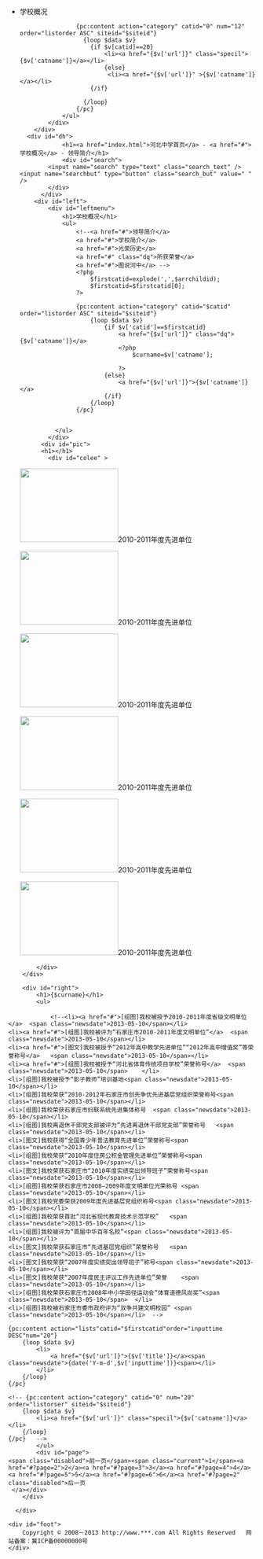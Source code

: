 <!DOCTYPE html PUBLIC "-//W3C//DTD XHTML 1.0 Transitional//EN" "http://www.w3.org/TR/xhtml1/DTD/xhtml1-transitional.dtd">
<html xmlns="http://www.w3.org/1999/xhtml">
<head>
<meta http-equiv="Content-Type" content="text/html; charset=utf-8" />
<title>河北中学</title>
<link href="{CSS_PATH}/HBschool/news.css" rel="stylesheet" type="text/css" />

</head>

<body>
	<div id="mybody">
    	<div id="top">
        	<div class="menu">
            	<ul>
                	<li>学校概况</li>
                    <!-- <li><a href="#">学校概况</a></li>
                    <li><a href="#">规章制度</a></li>
                    <li><a href="#">德育网</a></li>
                    <li><a href="#">教研网</a></li>
                    <li><a href="#">名师风采</a></li>
                    <li><a href="#">高考专栏</a></li>
                    <li><a href="#">图书馆</a></li>
                    <li><a href="#">校友会</a></li>
                    <li><a href="#">河中论坛</a></li>
                    <li><a href="#">查询系统</a></li>
                    <li><a href="#" class="specil">东校区</a></li>       -->          
                    <!-- {pc:content action="category" catid="0" num="12" order="listorser" siteid="$siteid"}
                        {loop $data $v}
                            <li><a href="{$v['url']}" class="specil">{$v['catname']}</a></li>
                        {/loop}
                    {/pc}  --> 

                    {pc:content action="category" catid="0" num="12" order="listorder ASC" siteid="$siteid"} 
                      {loop $data $v}
                        {if $v[catid]==20}
                            <li><a href="{$v['url']}" class="specil">{$v['catname']}</a></li>
                            {else}
                             <li><a href="{$v['url']}" >{$v['catname']}</a></li>
                        {/if}
                       
                      {/loop}
                    {/pc}   
                </ul>
            </div>           
        </div>
      <div id="dh">
            	<h1><a href="index.html">河北中学首页</a> - <a href="#">学校概况</a> - 领导简介</h1>
            	<div id="search">
            <input name="search" type="text" class="search_text" /><input name="searchbut" type="button" class="search_but" value=" " />
            </div>
          </div>
        <div id="left">
        	<div id="leftmenu">
            	<h1>学校概况</h1>
                <ul>
                	<!--<a href="#">领导简介</a>
                    <a href="#">学校简介</a>
                    <a href="#">光荣历史</a>
                    <a href="#" class="dq">所获荣誉</a>
                    <a href="#">图说河中</a> -->
                    <?php
                        $firstcatid=explode(',',$arrchildid);
                        $firstcatid=$firstcatid[0];
                    ?>

                    {pc:content action="category" catid="$catid"  order="listorder ASC" siteid="$siteid"}
                        {loop $data $v}
                            {if $v['catid']==$firstcatid}
                                <a href="{$v['url']}" class="dq">{$v['catname']}</a>
                                <?php
                                    $curname=$v['catname'];

                                ?>
                            {else}
                                <a href="{$v['url']}">{$v['catname']}</a>
                            {/if}
                        {/loop}
                    {/pc}   


              </ul>
            </div>
          <div id="pic">
          <h1></h1>
           	<div id="colee" >
<div id="colee1">
<p> <img src="{IMG_PATH}/HBschool/pic.gif" width="200" height="150" />2010-2011年度先进单位</p>
<p> <img src="{IMG_PATH}/HBschool/pic.gif" width="200" height="150" />2010-2011年度先进单位</p>
<p> <img src="{IMG_PATH}/HBschool/pic.gif" width="200" height="150" />2010-2011年度先进单位</p>
<p> <img src="{IMG_PATH}/HBschool/pic.gif" width="200" height="150" />2010-2011年度先进单位</p>
<p> <img src="{IMG_PATH}/HBschool/pic.gif" width="200" height="150" />2010-2011年度先进单位</p>
<p> <img src="{IMG_PATH}/HBschool/pic.gif" width="200" height="150" />2010-2011年度先进单位</p>

</div>
<div id="colee2"></div>
</div>
             
            </div>
        </div>
        
        <div id="right">
        	<h1>{$curname}</h1>
            <ul>

            	<!--<li><a href="#">[组图]我校被授予2010-2011年度省级文明单位</a>	<span class="newsdate">2013-05-10</span></li>
	<li><a href="#">[组图]我校被评为“石家庄市2010-2011年度文明单位”</a>	<span class="newsdate">2013-05-10</span></li>	
	<li><a href="#">[图文]我校被授予“2012年高中教学先进单位”“2012年高中增值奖”等荣誉称号</a>	<span class="newsdate">2013-05-10</span></li>
	<li><a href="#">[组图]我校被授予“河北省体育传统项目学校”荣誉称号</a>	<span class="newsdate">2013-05-10</span>	</li>
	<li>[组图]我校被授予“影子教师”培训基地<span class="newsdate">2013-05-10</span></li>		
	<li>[组图]我校荣获“2010-2012年石家庄市创先争优先进基层党组织荣誉称号<span class="newsdate">2013-05-10</span></li>
	<li>[组图]我校荣获石家庄市妇联系统先进集体称号	<span class="newsdate">2013-05-10</span></li>
	<li>[组图]我校离退休干部党支部被评为“先进离退休干部党支部”荣誉称号	<span class="newsdate">2013-05-10</span></li>
	<li>[图文]我校获得“全国青少年普法教育先进单位”荣誉称号<span class="newsdate">2013-05-10</span></li>	
	<li>[组图]我校荣获“2010年度住房公积金管理先进单位”荣誉称号<span class="newsdate">2013-05-10</span></li>
	<li>[图文]我校荣获石家庄市“2010年度实绩突出领导班子”荣誉称号<span class="newsdate">2013-05-10</span></li>
	<li>[组图]我校荣获石家庄市2008—2009年度文明单位光荣称号	<span class="newsdate">2013-05-10</span></li>
	<li>[图文]我校党委荣获2009年度先进基层党组织称号<span class="newsdate">2013-05-10</span></li>	
	<li>[组图]我校荣获首批“河北省现代教育技术示范学校”	<span class="newsdate">2013-05-10</span></li>
	<li>[组图]我校被评为“首届中华百年名校”<span class="newsdate">2013-05-10</span></li>	
	<li>[图文]我校荣获石家庄市“先进基层党组织”荣誉称号	<span class="newsdate">2013-05-10</span></li>
	<li>[图文]我校荣获“2007年度实绩突出领导班子”称号<span class="newsdate">2013-05-10</span></li>	
	<li>[图文]我校荣获“2007年度民主评议工作先进单位”荣誉	<span class="newsdate">2013-05-10</span></li>
	<li>[组图]我校荣获石家庄市2008年中小学田径运动会“体育道德风尚奖”<span class="newsdate">2013-05-10</span>	</li>
	<li>[组图]我校被石家庄市委市政府评为“双争共建文明校园”	<span class="newsdate">2013-05-10</span></li>  -->

    {pc:content action="lists"catid="$firstcatid"order="inputtime DESC"num="20"}
        {loop $data $v}
            <li>
                <a href="{$v['url']}">{$v['title']}</a><span class="newsdate">{date('Y-m-d',$v['inputtime'])}<span></li>
            </li>
        {/loop}
    {/pc}

    <!-- {pc:content action="category" catid="0" num="20" order="listorser" siteid="$siteid"}
        {loop $data $v}
            <li><a href="{$v['url']}" class="specil">{$v['catname']}</a></li>
        {/loop}
    {/pc}   -->
            </ul>
            <div id="page">
	<span class="disabled">前一页</span><span class="current">1</span><a href="#?page=2">2</a><a href="#?page=3">3</a><a href="#?page=4">4</a><a href="#?page=5">5</a><a href="#?page=6">6</a><a href="#?page=2" class="disabled">后一页 
	 </a></div>
        </div>
 
      </div>
 
	<div id="foot">	  
 		Copyright © 2008－2013 http://www.***.com All Rights Reserved   网站备案：冀ICP备00000000号
	</div>
</body>
<script type="text/javascript" src="{JS_PATH}/HBschool/pic.js"></script>
</html>

